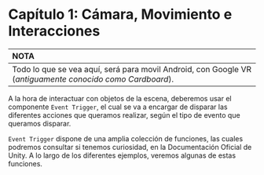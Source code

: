 # Capítulo 1: Cámara, Movimiento e Interacciones
| **NOTA** |
| :--- |
| Todo lo que se vea aquí, será para movil Android, con Google VR (*antiguamente conocido como Cardboard*).

A la hora de interactuar con objetos de la escena, deberemos usar el componente `Event Trigger`, el cual se va a encargar de disparar las diferentes acciones que queramos realizar, según el tipo de evento que queramos disparar.

`Event Trigger` dispone de una amplia colección de funciones, las cuales podremos consultar si tenemos curiosidad, en la Documentación Oficial de Unity. A lo largo de los diferentes ejemplos, veremos algunas de estas funciones.

